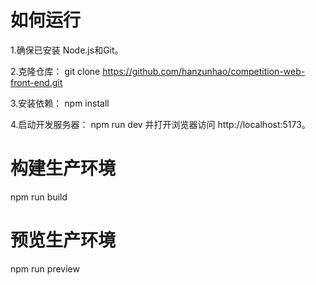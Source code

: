 # 如何运行
1.确保已安装 Node.js和Git。

2.克隆仓库：
git clone https://github.com/hanzunhao/competition-web-front-end.git

3.安装依赖：
npm install

4.启动开发服务器：
npm run dev
并打开浏览器访问 http://localhost:5173。

# 构建生产环境
npm run build

# 预览生产环境
npm run preview
